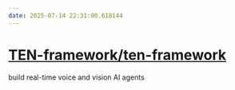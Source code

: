```yaml
---
date: 2025-07-14 22:31:00.618144
---
```


# [TEN-framework/ten-framework](https://github.com/TEN-framework/ten-framework)

build real-time voice and vision AI agents